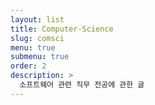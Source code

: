 ```yaml
---
layout: list
title: Computer-Science
slug: comsci
menu: true
submenu: true
order: 2
description: >
  소프트웨어 관련 직무 전공에 관한 글  
---
```

